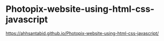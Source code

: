 # Photopix-website-using-html-css-javascript
https://ahhsantabid.github.io/Photopix-website-using-html-css-javascript/
